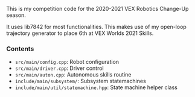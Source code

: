 This is my competition code for the 2020-2021 VEX Robotics Change-Up season.

It uses lib7842 for most functionalities. This makes use of my open-loop
trajectory generator to place 6th at VEX Worlds 2021 Skills.

### Contents

- `src/main/config.cpp`: Robot configuration
- `src/main/driver.cpp`: Driver control
- `src/main/auton.cpp`: Autonomous skills routine
- `include/main/subsystem/`: Subsystem statemachines
- `include/main/util/statemachine.hpp`: State machine helper class
